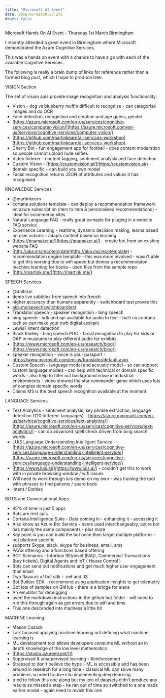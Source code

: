 ```yaml
---
title: "Microsoft AI Event"
date: 2018-03-02T09:27:27Z
draft: false
---
```


Microsoft Hands On AI Event - Thursday 1st March Birmingham

I recently attended a great event in Birmingham where Microsoft demonstrated the Azure Cognitive Services.

This was a hands on event with a chance to have a go with each of the available Cognitive Services.

The following is really a brain dump of links for reference rather than a formed blog post, which I hope to produce later.

VISION Section

The set of vision apis provide image recognition and analysis functionality.

* Vision - dog vs blueberry muffin difficult to recognise - can categorise images and do OCR
* Face detection, recognition and emotion and age guess, gender
* [https://azure.microsoft.com/en-us/services/cognitive-services/computer-vision/](https://azure.microsoft.com/en-us/services/cognitive-services/computer-vision/)
* [https://github.com/martinkearn/ai-services-workshop](https://github.com/martinkearn/ai-services-workshop) 
* Cherry Bot - fun engagement app for football - does content moderation so people cannot upload rude selfies
* Video Indexer - content tagging, sentiment analysis and face detection
* Custom Vision - [https://customvision.ai/](https://customvision.ai/) - domain specific - can build you own model 
* Facial recognition returns JSON of attributes and values it has recognised

KNOWLEDGE Services

* @martinkearn 
* cortana solutions template - can deploy a recommendation framework on azure subscription (item to item & personalised recommendations) - ideal for ecommerce sites
* Natural Langauge FAQ - really great exmaple for pluging in a website FAQ service
* Experience Learning - realtime, dynamic decision making, learns based on user actions - adapts content based on learning
* [https://qnamaker.ai/](https://qnamaker.ai/) - create bot from an existing website FAQ
* [http://aka.ms/recotemplate](http://aka.ms/recotemplate) - recommendation engine template - this was more involved - wasn't able to get this working due to wifi speed but demos a  recommendaton machine learning for books - used files from the sample repo
* [http://martink.me/](http://martink.me/)


SPEECH Services

* @daltskin
* demo live subtitles from speech into french
* higher accuracy than humans apparently - switchboard test proves this
* [aka.ms/speechswitchboardtest](aka.ms/speechswitchboardtest)
* Translator speech - speaker recognition - bing speech
* bing speech - sdk and api available for audio to text - built on contana tech so can make your owb digital assitant
* Lewis? intent detection
* Black Radley - bing speech POC - facial recognition to play for kids or OAP in museums to play different audio for exhibits
* [https://www.microsoft.com/en-us/research/blog/](https://www.microsoft.com/en-us/research/blog/)
* speaker recognition - voice is your passport - https://www.microsoft.com/en-us/translator/default.aspx
* Custom Speech - language model and acoustic model - so can support custom language models - can help with technical or domain specific words - also help to filter out background noise in industrial environments - video showed the star commander game which uses lots of complex domain specific words
* Claims MS is the best speech recognition available at the moment


LANGUAGE Services

* Text Analytics - sentiment analysis, key phrase extraction, language detection (120 different languages) - [https://azure.microsoft.com/en-us/services/cognitive-services/text-analytics/](https://azure.microsoft.com/en-us/services/cognitive-services/text-analytics/) - can do advanced spell check driven from bing search words
* LUIS Language Understanding Intelligent Service - [https://azure.microsoft.com/en-us/services/cognitive-services/language-understanding-intelligent-service/](https://azure.microsoft.com/en-us/services/cognitive-services/language-understanding-intelligent-service/)
* [https://www.luis.ai/](https://www.luis.ai/) - couldn't get this to work with in private browsing window / wifi issues
* Will need to work through luis demo on my own - was training the tool with phrases to find patients /  spare beds
* Intent / Entities

BOTS and Conversational Apps

* 85% of time in just 5 apps
* Bots are rest apis
* Cortana Intelligence Suite - Data coming in - enhancing it - accessing it
* Also know as Azure Bot Service - name used interchangeably, azure bot has mainly the same components - plus more
* Key point is you can build the bot once then target multiple platforms - not platform specific 
* supports Skype, slack, skype for business, email, sms
* PAAS offering and a functions based offering
* BOT Scenarios - Infortion REtrievel (FAQ), Commercial Transactions (buy tickets), Digital Agents and IoT ( House Control )
* Bots can send out notifications and get much higher user engagement than email
* Two flavours of bot sdk - .net and JS
* Bot Builder SDK - recommend using application insights to get telemetry
* Got lots of samples on GitHub - there is a bridge for alexa
* An emulator for debugging
* used the markdown instructions in the github bot folder - will need to run this through again as got errors due to wifi and time
* This one descended into madness a little bit

MACHINE Learning

* Mason Cusack
* Talk focused applying machine learning not defining what machine learning is
* ML development tool allows developers consume ML without an in depth knowledge of the low level mathematics
* [https://studio.azureml.net/]()
* Supervised & unsupervised learning - Reinforcement
* Stressed to don't believe the hype - ML is accessible and has been around in research for a long time - classical ML can solve many problems so need to dive into implementing deep learning
* tried to follow this one along but my join of datasets didn't produce any results so missed a step - he ran out of time so switched to a one made earlier model - again need to revisit this one

